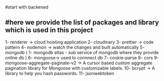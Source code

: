 #start with backened

#here we provide the list of packages and library which is used in this project
---------------------------------------------------------
1- renderer -> cloud hoisting application
2- cloudinary
3- prettier -> code pattern 
4- nodemon -> watch the changes and built automatically
5- mongodb (
    1- mongodb atlas - sub service of mongodb where they provide online db
)
6- mongoose-> used to connnect db
7- cookie-parse
8- cors
9- mongoose-aggregate-paginate-v2 -> A cursor based custom aggregate pagination library for Mongoose with customizable labels.
10- bcrypt -> A library to help you hash passwords.
11- jsonwebtoken